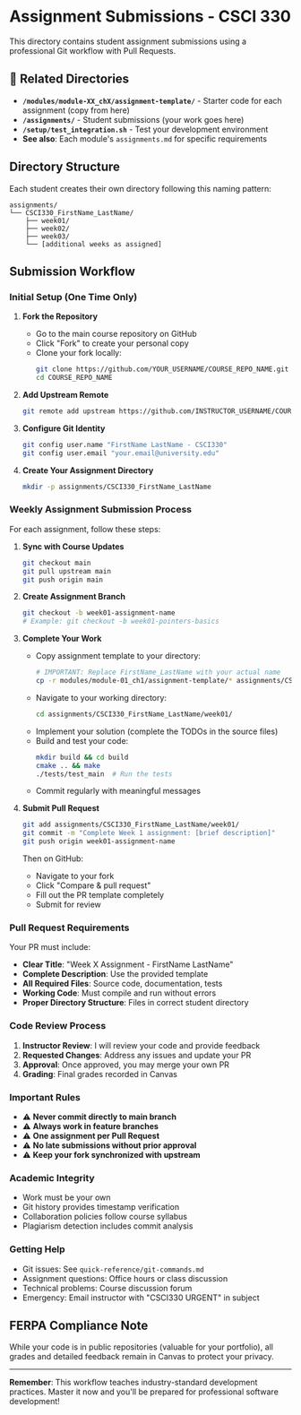 # Assignment Submissions - CSCI 330

This directory contains student assignment submissions using a professional Git workflow with Pull Requests.

## 📁 Related Directories

- **`/modules/module-XX_chX/assignment-template/`** - Starter code for each assignment (copy from here)
- **`/assignments/`** - Student submissions (your work goes here)
- **`/setup/test_integration.sh`** - Test your development environment
- **See also**: Each module's `assignments.md` for specific requirements

## Directory Structure

Each student creates their own directory following this naming pattern:
```
assignments/
└── CSCI330_FirstName_LastName/
    ├── week01/
    ├── week02/
    ├── week03/
    └── [additional weeks as assigned]
```

## Submission Workflow

### Initial Setup (One Time Only)

1. **Fork the Repository**
   - Go to the main course repository on GitHub
   - Click "Fork" to create your personal copy
   - Clone your fork locally:
     ```bash
     git clone https://github.com/YOUR_USERNAME/COURSE_REPO_NAME.git
     cd COURSE_REPO_NAME
     ```

2. **Add Upstream Remote**
   ```bash
   git remote add upstream https://github.com/INSTRUCTOR_USERNAME/COURSE_REPO_NAME.git
   ```

3. **Configure Git Identity**
   ```bash
   git config user.name "FirstName LastName - CSCI330"
   git config user.email "your.email@university.edu"
   ```

4. **Create Your Assignment Directory**
   ```bash
   mkdir -p assignments/CSCI330_FirstName_LastName
   ```

### Weekly Assignment Submission Process

For each assignment, follow these steps:

1. **Sync with Course Updates**
   ```bash
   git checkout main
   git pull upstream main
   git push origin main
   ```

2. **Create Assignment Branch**
   ```bash
   git checkout -b week01-assignment-name
   # Example: git checkout -b week01-pointers-basics
   ```

3. **Complete Your Work**
   - Copy assignment template to your directory:
     ```bash
     # IMPORTANT: Replace FirstName_LastName with your actual name
     cp -r modules/module-01_ch1/assignment-template/* assignments/CSCI330_FirstName_LastName/week01/
     ```
   - Navigate to your working directory:
     ```bash
     cd assignments/CSCI330_FirstName_LastName/week01/
     ```
   - Implement your solution (complete the TODOs in the source files)
   - Build and test your code:
     ```bash
     mkdir build && cd build
     cmake .. && make
     ./tests/test_main  # Run the tests
     ```
   - Commit regularly with meaningful messages

4. **Submit Pull Request**
   ```bash
   git add assignments/CSCI330_FirstName_LastName/week01/
   git commit -m "Complete Week 1 assignment: [brief description]"
   git push origin week01-assignment-name
   ```
   
   Then on GitHub:
   - Navigate to your fork
   - Click "Compare & pull request"
   - Fill out the PR template completely
   - Submit for review

### Pull Request Requirements

Your PR must include:
- **Clear Title**: "Week X Assignment - FirstName LastName"
- **Complete Description**: Use the provided template
- **All Required Files**: Source code, documentation, tests
- **Working Code**: Must compile and run without errors
- **Proper Directory Structure**: Files in correct student directory

### Code Review Process

1. **Instructor Review**: I will review your code and provide feedback
2. **Requested Changes**: Address any issues and update your PR
3. **Approval**: Once approved, you may merge your own PR
4. **Grading**: Final grades recorded in Canvas

### Important Rules

- ⚠️ **Never commit directly to main branch**
- ⚠️ **Always work in feature branches**
- ⚠️ **One assignment per Pull Request**
- ⚠️ **No late submissions without prior approval**
- ⚠️ **Keep your fork synchronized with upstream**

### Academic Integrity

- Work must be your own
- Git history provides timestamp verification
- Collaboration policies follow course syllabus
- Plagiarism detection includes commit analysis

### Getting Help

- Git issues: See `quick-reference/git-commands.md`
- Assignment questions: Office hours or class discussion
- Technical problems: Course discussion forum
- Emergency: Email instructor with "CSCI330 URGENT" in subject

## FERPA Compliance Note

While your code is in public repositories (valuable for your portfolio), all grades and detailed feedback remain in Canvas to protect your privacy.

---

**Remember**: This workflow teaches industry-standard development practices. Master it now and you'll be prepared for professional software development!